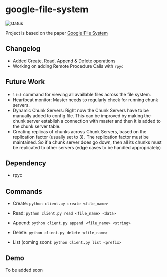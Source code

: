 # google-file-system
![status](https://img.shields.io/badge/status-ongoing-85a832) 

Project is based on the paper [Google File System](https://static.googleusercontent.com/media/research.google.com/en//archive/gfs-sosp2003.pdf)

## Changelog
- Added Create, Read, Append & Delete operations
- Working on adding Remote Procedure Calls with `rpyc`

## Future Work
- `list` command for viewing all available files across the file system.
- Heartbeat monitor: Master needs to regularly check for running chunk servers.
- Dynamic Chunk Servers: Right now the Chunk Servers have to be manually added to config file. This can be improved by making the chunk server establish a connection with master and then it is added to the chunk server table.
- Creating replicas of chunks across Chunk Servers, based on the replication factor (usually set to 3). The replication factor must be maintained. So if a chunk server does go down, then all its chunks must be replicated to other servers (edge cases to be handled appropriately)  

## Dependency
- rpyc

## Commands
- Create: `python client.py create <file_name>` 

- Read: `python client.py read <file_name> <data>`

- Append: `python client.py append <file_name> <string>`

- Delete: `python client.py delete <file_name>`

- List (coming soon): `python client.py list <prefix>`

## Demo
To be added soon
